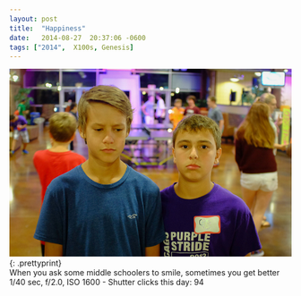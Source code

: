 ```yaml
---
layout: post
title:  "Happiness"
date:   2014-08-27  20:37:06 -0600
tags: ["2014",  X100s, Genesis]
---
```

![:title](/images/2014/2014_0827_DSCF3956.jpg)
{: .prettyprint}  
When you ask some middle schoolers to smile, sometimes you get better  
1/40 sec, f/2.0, ISO 1600 - Shutter clicks this day: 94
